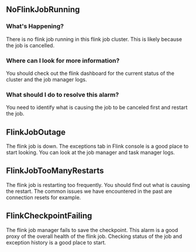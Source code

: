 ## NoFlinkJobRunning

### What's Happening?

There is no flink job running in this flink job cluster. This is likely because the job is cancelled. 

### Where can I look for more information?

You should check out the flink dashboard for the current status of the cluster and the job manager logs. 

### What should I do to resolve this alarm?

You need to identify what is causing the job to be canceled first and restart the job. 

## FlinkJobOutage

The flink job is down. The exceptions tab in Flink console is a good place to start looking. You can look at the job manager and task manager logs. 

## FlinkJobTooManyRestarts

The flink job is restarting too frequently. You should find out what is causing the restart. The common issues we have encountered in the past are connection resets for example. 

## FlinkCheckpointFailing

The flink job manager fails to save the checkpoint. This alarm is a good proxy of the overall health of the flink job. Checking status of the job and exception history is a good place to start. 